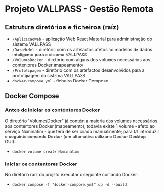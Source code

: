 # Projeto VALLPASS - Gestão Remota

## Estrutura diretórios e ficheiros (raíz)

- `/AplicacaoWeb` - aplicação Web React Material para administração do sistema VALLPASS
- `/DataModel` - diretório com os artefactos afetos ao modelos de dados inteligente para o sistema VALLPASS
- `/VolumesDocker` - diretório com alguns dos volumes necessários aos contentores Docker (mapeamento)
- `/Prototipagem` - diretório com os artefactos desenvolvidos para a prototipagem do sistema VALLPASS
- `docker-compose.yml` - ficheiro Docker Compose

## Docker Compose

### Antes de iniciar os contentores Docker

O diretório "VolumesDocker" já contém a maioria dos volumes necessários aos contentores Docker (mapeamento), todavia existe 1 volume - afeto ao serviço Nominatim - que terá de ser criado manualmente; para tal introduzir o seguinte comando Docker (em alternativa utilizar o Docker Desktop - GUI):

- `docker volume create Nominatim`

### Iniciar os contentores Docker

No diretório raíz do projeto executar o seguinte comando Docker:

- `docker compose -f "docker-compose.yml" up -d --build`
